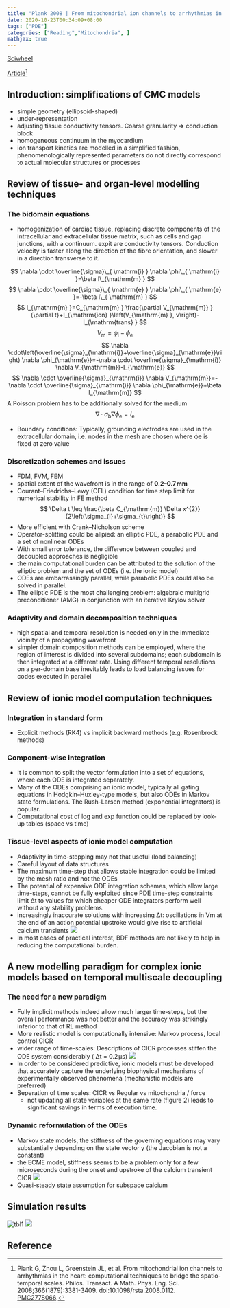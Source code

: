 ```yaml
---
title: "Plank 2008 | From mitochondrial ion channels to arrhythmias in the heart: computational techniques to bridge the spatio-temporal scales"
date: 2020-10-23T00:34:09+08:00
tags: ["PDE"]
categories: ["Reading","Mitochondria", ]
mathjax: true
---
```


[Sciwheel](https://sciwheel.com/work/#/items/5042147)

[Article](https://www.ncbi.nlm.nih.gov/pmc/articles/PMC5818422/)[^Plank2008]

<!--more-->

## Introduction: simplifications of CMC models
* simple geometry (ellipsoid-shaped)
* under-representation
* adjusting tissue conductivity tensors. Coarse granularity => conduction block
* homogeneous continuum in the myocardium
* ion transport kinetics are modelled in a simplified fashion, phenomenologically represented parameters do not directly correspond to actual molecular structures or processes

## Review of tissue- and organ-level modelling techniques
### The bidomain equations
*  homogenization of cardiac tissue, replacing discrete components of the intracellular and extracellular tissue matrix, such as cells and gap junctions, with a continuum. expit are conductivity tensors. Conduction velocity is faster along the direction of the fibre orientation, and slower in a direction transverse to it.

$$
\nabla \cdot \overline{\sigma}\_{ \mathrm{i} } \nabla \phi\_{ \mathrm{i} }=\beta I\_{\mathrm{m} }
$$
$$
\nabla \cdot \overline{\sigma}\_{ \mathrm{e} } \nabla \phi\_{ \mathrm{e} }=-\beta I\_{ \mathrm{m} }
$$
$$
I_{\mathrm{m} }=C_{\mathrm{m} } \frac{\partial V_{\mathrm{m}} }{\partial t}+I_{\mathrm{ion} }\left(V_{\mathrm{m} }, v\right)-I_{\mathrm{trans} }
$$
$$
V_{\mathrm{m}}=\phi_{\mathrm{i}}-\phi_{\mathrm{e}}
$$
$$
\nabla \cdot\left(\overline{\sigma}_{\mathrm{i}}+\overline{\sigma}_{\mathrm{e}}\right) \nabla \phi_{\mathrm{e}}=-\nabla \cdot \overline{\sigma}_{\mathrm{i}} \nabla V_{\mathrm{m}}-I_{\mathrm{e}}
$$
$$
\nabla \cdot \overline{\sigma}_{\mathrm{i}} \nabla V_{\mathrm{m}}=-\nabla \cdot \overline{\sigma}_{\mathrm{i}} \nabla \phi_{\mathrm{e}}+\beta I_{\mathrm{m}}
$$
A Poisson problem has to be additionally solved for the medium
$$
\nabla \cdot \sigma_{\mathrm{b}} \nabla \phi_{\mathrm{e}}=I_{\mathrm{e}}
$$
* Boundary conditions: Typically, grounding electrodes are used in the extracellular domain, i.e. nodes in the mesh are chosen where ϕe is fixed at zero value

### Discretization schemes and issues
* FDM, FVM, FEM
* spatial extent of the wavefront is in the range of **0.2–0.7 mm**
* Courant–Friedrichs–Lewy (CFL) condition for time step limit for numerical stability in FE method
$$
\Delta t \leq \frac{\beta C_{\mathrm{m}} \Delta x^{2}}{2\left(\sigma_{l}+\sigma_{t}\right)}
$$
* More efficient with Crank–Nicholson scheme
* Operator-splitting could be allpied: an elliptic PDE, a parabolic PDE and a set of nonlinear ODEs
* With small error tolerance, the difference between coupled and decoupled approaches is negligible
* the main computational burden can be attributed to the solution of the elliptic problem and the set of ODEs (i.e. the ionic model)
* ODEs are embarrassingly parallel, while parabolic PDEs could also be solved in parallel.
* The elliptic PDE is the most challenging problem: algebraic multigrid preconditioner (AMG) in conjunction with an iterative Krylov solver

### Adaptivity and domain decomposition techniques
* high spatial and temporal resolution is needed only in the immediate vicinity of a propagating wavefront
* simpler domain composition methods can be employed, where the region of interest is divided into several subdomains; each subdomain is then integrated at a different rate. Using different temporal resolutions on a per-domain base inevitably leads to load balancing issues for codes executed in parallel

## Review of ionic model computation techniques
### Integration in standard form
* Explicit methods (RK4) vs implicit backward methods (e.g. Rosenbrock methods)
### Component-wise integration
* It is common to split the vector formulation into a set of equations, where each ODE is integrated separately.
* Many of the ODEs comprising an ionic model, typically all gating equations in Hodgkin–Huxley-type models, but also ODEs in Markov state formulations. The Rush-Larsen method (exponential integrators) is popular.
* Computational cost of log and exp function could be replaced by look-up tables (space vs time)
### Tissue-level aspects of ionic model computation
* Adaptivity in time-stepping may not that useful (load balancing)
* Careful layout of data structures
* The maximum time-step that allows stable integration could be limited by the mesh ratio and not the ODEs
* The potential of expensive ODE integration schemes, which allow large time-steps, cannot be fully exploited since PDE time-step constraints limit Δt to values for which cheaper ODE integrators perform well without any stability problems.
* increasingly inaccurate solutions with increasing Δt: oscillations in Vm at the end of an action potential upstroke would give rise to artificial calcium transients
![](https://royalsocietypublishing.org/cms/attachment/9bd4936f-c93e-42fb-9bab-b2feccd68d3c/3381fig1.jpg)
* In most cases of practical interest, BDF methods are not likely to help in reducing the computational burden.
## A new modelling paradigm for complex ionic models based on temporal multiscale decoupling
### The need for a new paradigm
* Fully implicit methods indeed allow much larger time-steps, but the overall performance was not better and the accuracy was strikingly inferior to that of RL method
* More realistic model is computationally intensive: Markov process, local control CICR
* wider range of time-scales: Descriptions of CICR processes stiffen the ODE system considerably ( Δt = 0.2 μs)
![](https://royalsocietypublishing.org/cms/attachment/f4af665b-ec64-4c88-8791-4b7a5e206179/3381fig2.jpg)
* In order to be considered predictive, ionic models must be developed that accurately capture the underlying biophysical mechanisms of experimentally observed phenomena (mechanistic models are preferred)
* Seperation of time scales: CICR vs Regular vs mitochondria / force
    *  not updating all state variables at the same rate (figure 2) leads to significant savings in terms of execution time.

### Dynamic reformulation of the ODEs
* Markov state models, the stiffness of the governing equations may vary substantially depending on the state vector y (the Jacobian is not a constant)
* the ECME model, stiffness seems to be a problem only for a few microseconds during the onset and upstroke of the calcium transient CICR
![](https://royalsocietypublishing.org/cms/attachment/1399ee9b-591e-4e0a-8b86-8c160828c9f0/3381fig3.jpg)
* Quasi-steady state assumption for subspace calcium

## Simulation results
![tbl1](https://user-images.githubusercontent.com/40054455/86706372-6651bd80-c049-11ea-907b-3532ac48b81e.png)
![](https://royalsocietypublishing.org/cms/attachment/cafd3caa-5e92-473e-8f24-345a33a48cfe/3381fig4.jpg)

## Reference
[^Plank2008]: Plank G, Zhou L, Greenstein JL, et al. From mitochondrial ion channels to arrhythmias in the heart: computational techniques to bridge the spatio-temporal scales. Philos. Transact. A Math. Phys. Eng. Sci. 2008;366(1879):3381-3409. doi:10.1098/rsta.2008.0112. [PMC2778066](https://www.ncbi.nlm.nih.gov/pmc/articles/PMC2778066/).
